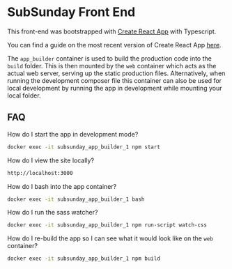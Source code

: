 # SubSunday Front End

This front-end was bootstrapped with [Create React App](https://github.com/facebookincubator/create-react-app) with Typescript.

You can find a guide on the most recent version of Create React App [here](https://github.com/facebookincubator/create-react-app/blob/master/packages/react-scripts/template/README.md).

The `app_builder` container is used to build the production code into the `build` folder. This is then mounted by the `web` container which acts as the actual web server, serving up the static production files. Alternatively, when running the development composer file this container can also be used for local development by running the app in development while mounting your local folder.

## FAQ

How do I start the app in development mode?

```sh
docker exec -it subsunday_app_builder_1 npm start
```

How do I view the site locally?

```sh
http://localhost:3000
```

How do I bash into the app container?

```sh
docker exec -it subsunday_app_builder_1 bash
```

How do I run the sass watcher?

```sh
docker exec -it subsunday_app_builder_1 npm run-script watch-css
```

How do I re-build the app so I can see what it would look like on the `web` container?

```sh
docker exec -it subsunday_app_builder_1 npm build
```